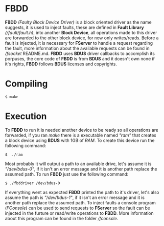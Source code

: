
# FBDD

**FBDD** *(Faulty Block Device Driver)* is a block oriented driver as the name suggests, it is used to inject faults, these are defined in **Fault Library** *(/fault/fault.h)*, into another **Block Device**, all operations made to this driver are forwarded to the other block device, for now only writes/reads. Before a fault is injected, it is necessary for **FServer** to handle a request regarding the fault, more information about the available requests can be found in */fsocket* README.md. 
**FBDD** uses **BDUS** driver callbacks to accomplish its porpuses, the core code of **FBDD** is from **BDUS** and it doesn't own none if it's rights, **FBDD** follows **BDUS** licenses and copyrights.
	
# Compiling
	$ make

# Execution
To **FBDD** to run it is needed another device to be ready so all operations are forwarded, if you ran *make* there is a executable named *"ram"* that creates a block device using **BDUS** with 1GB of *RAM*. To create this device run the following command: 

	$  ./ram

Most probably it will output a path to an available drive, let's assume it is *"/dev/bdus-0"*, if it isn't an error message and it is another path replace the assumed path. To run **FBDD** just use the following command:

	$ ./fbddriver /dev/bdus-0

If everything went as expected **FBDD** printed the path to it's driver, let's also assume the path is *"/dev/bdus-1"*,  if it isn't an error message and it is another path replace the assumed path. To inject faults a console program (*FConsole*) can be used to send requests to **FServer** so the fault can be injected in the furture or read/write operations to **FBDD**. More information about this program can be found in the folder */fconsole*.
